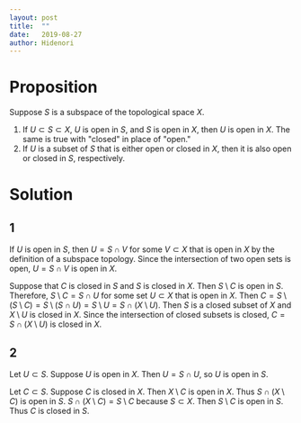 ```yaml
---
layout: post
title:  ""
date:   2019-08-27
author: Hidenori
---
```


# Proposition
Suppose $S$ is a subspace of the topological space $X$.

1. If $U \subset S \subset X$, $U$ is open in $S$, and $S$ is open in $X$, then $U$ is open in $X$.
   The same is true with "closed" in place of "open."
1. If $U$ is a subset of $S$ that is either open or closed in $X$, then it is also open or closed in $S$, respectively.

# Solution

## 1
If $U$ is open in $S$, then $U = S \cap V$ for some $V \subset X$ that is open in $X$ by the definition of a subspace topology.
Since the intersection of two open sets is open, $U = S \cap V$ is open in $X$.

Suppose that $C$ is closed in $S$ and $S$ is closed in $X$.
Then $S \setminus C$ is open in $S$.
Therefore, $S \setminus C = S \cap U$ for some set $U \subset X$ that is open in $X$.
Then $C = S \setminus (S \setminus C) = S \setminus (S \cap U) = S \setminus U = S \cap (X \setminus U)$.
Then $S$ is a closed subset of $X$ and $X \setminus U$ is closed in $X$.
Since the intersection of closed subsets is closed, $C = S \cap (X \setminus U)$ is closed in $X$.

## 2
Let $U \subset S$.
Suppose $U$ is open in $X$.
Then $U = S \cap U$, so $U$ is open in $S$.

Let $C \subset S$.
Suppose $C$ is closed in $X$.
Then $X \setminus C$ is open in $X$.
Thus $S \cap (X \setminus C)$ is open in $S$.
$S \cap (X \setminus C) = S \setminus C$ because $S \subset X$.
Then $S \setminus C$ is open in $S$.
Thus $C$ is closed in $S$.

